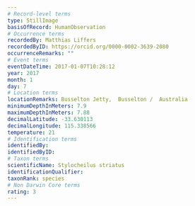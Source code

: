 ```yaml
---
# Record-level terms
type: StillImage
basisOfRecord: HumanObservation
# Occurrence terms
recordedBy: Matthias Liffers
recordedByID: https://orcid.org/0000-0002-3639-2080
occurrenceRemarks: ""
# Event terms
eventDateTime: 2017-01-07T10:28:12
year: 2017
month: 1
day: 7
# Location terms
locationRemarks: Busselton Jetty,  Busselton /  Australia
minimumDepthInMeters: 7.9
maximumDepthInMeters: 7.88
decimalLatitude: -33.630113
decimalLongitude: 115.338566
temperature: 21
# Identification terms
identifiedBy: 
identifiedByID: 
# Taxon terms
scientificName: Stylocheilus striatus
identificationQualifier: 
taxonRank: species
# Non Darwin Core terms
rating: 3
---
```

